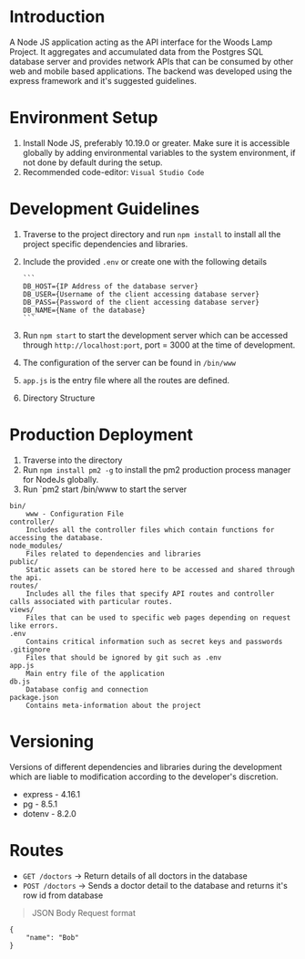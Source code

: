 # Introduction

A Node JS application acting as the API interface for the Woods Lamp Project. It aggregates and accumulated data from the Postgres SQL database server and provides network APIs that can be consumed by other web and mobile based applications. The backend was developed using the express framework and it's suggested guidelines.

# Environment Setup

1.  Install Node JS, preferably 10.19.0 or greater. Make sure it is accessible globally by adding environmental variables to the system environment, if not done by default during the setup.
2.  Recommended code-editor: `Visual Studio Code`

# Development Guidelines

1.  Traverse to the project directory and run `npm install` to install all the project specific dependencies and libraries.
2.  Include the provided `.env` or create one with the following details
      
        ```
        DB_HOST={IP Address of the database server}
        DB_USER={Username of the client accessing database server}
        DB_PASS={Password of the client accessing database server}
        DB_NAME={Name of the database}
        ```

3.  Run `npm start` to start the development server which can be accessed through `http://localhost:port`, port = 3000 at the time of development.
4.  The configuration of the server can be found in `/bin/www`
5.  `app.js` is the entry file where all the routes are defined.
6.  Directory Structure

# Production Deployment

1. Traverse into the directory
2. Run `npm install pm2 -g` to install the pm2 production process manager for NodeJs globally.
3. Run `pm2 start /bin/www to start the server

```
bin/
    www - Configuration File
controller/
    Includes all the controller files which contain functions for accessing the database.
node_modules/
    Files related to dependencies and libraries
public/
    Static assets can be stored here to be accessed and shared through the api.
routes/
    Includes all the files that specify API routes and controller calls associated with particular routes.
views/
    Files that can be used to specific web pages depending on request like errors.
.env 
    Contains critical information such as secret keys and passwords
.gitignore
    Files that should be ignored by git such as .env
app.js
    Main entry file of the application 
db.js
    Database config and connection 
package.json
    Contains meta-information about the project
```

# Versioning

Versions of different dependencies and libraries during the development which are liable to modification according to the developer's discretion.

- express - 4.16.1
- pg - 8.5.1
- dotenv - 8.2.0

# Routes

- `GET /doctors` -> Return details of all doctors in the database
- `POST /doctors` -> Sends a doctor detail to the database and returns it's row id from database
> JSON Body Request format
```
{
    "name": "Bob"
}
```